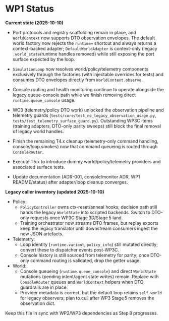 # WP1 Status

**Current state (2025-10-10)**
- Port protocols and registry scaffolding remain in place, and `WorldContext` now supports DTO observation envelopes. The default world factory now rejects the `runtime=` shortcut and always returns a context-backed adapter; `DefaultWorldAdapter` is context-only (legacy `.world_state`/runtime handles removed) while still exposing the port surface expected by the loop.
- `SimulationLoop` now resolves world/policy/telemetry components exclusively through the factories (with injectable overrides for tests) and consumes DTO envelopes directly from `WorldContext.observe`.
- Console routing and health monitoring continue to operate alongside the legacy queue-console path while we finish removing direct `runtime.queue_console` usage.
- WC3 (telemetry/policy DTO work) unlocked the observation pipeline and telemetry guards (`tests/core/test_no_legacy_observation_usage.py`, `tests/test_telemetry_surface_guard.py`). Outstanding WP3C items (training adapters, DTO-only parity sweeps) still block the final removal of legacy world handles.

- Finish the remaining T4.x cleanup (telemetry-only command handling, console/loop smokes) now that command queueing is routed through `ConsoleRouter`.
- Execute T5.x to introduce dummy world/policy/telemetry providers and associated surface tests.
- Update documentation (ADR-001, console/monitor ADR, WP1 README/status) after adapter/loop cleanup converges.

**Legacy caller inventory (updated 2025-10-10)**
- Policy:
  - `PolicyController` owns ctx-reset/anneal hooks; decision path still hands the legacy `WorldState` into scripted backends. Switch to DTO-only requests once WP3C Stage 3D/Stage 5 land.
  - Training orchestrator now streams DTO frames, but replay exports keep the legacy translator until downstream consumers ingest the new JSON artefacts.
- Telemetry:
  - Loop identity (`runtime.variant`, `policy_info`) still mutated directly; convert these to dispatcher events post-WP3C.
  - Console history is still sourced from telemetry for parity; once DTO-only command routing is validated, drop the getter usage.
- World:
  - Console queueing (`runtime.queue_console`) and direct `WorldState` mutations (pending intent/agent state writes) remain. Replace with `ConsoleRouter` queues and `WorldContext` helpers when DTO guardrails are in place.
  - Provider metadata is correct, but the default loop retains `self.world` for legacy observers; plan to cull after WP3 Stage 5 removes the observation dict.

Keep this file in sync with WP2/WP3 dependencies as Step 8 progresses.
